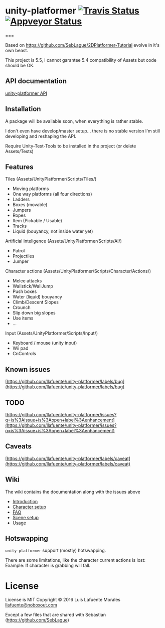 # unity-platformer [![Travis Status](https://secure.travis-ci.org/llafuente/unity-platformer.png?branch=master)](http://travis-ci.org/llafuente/unity-platformer) [![Appveyor Status](https://ci.appveyor.com/api/projects/status/github/llafuente/unity-platformer?branch=master&svg=true)](https://ci.appveyor.com/project/llafuente/unity-platformer)



===

Based on https://github.com/SebLague/2DPlatformer-Tutorial evolve
in it's own beast.

This project is 5.5, I cannot garantee 5.4 compatibility of Assets but code
should be OK.

## API documentation

[unity-platformer API](http://llafuente.github.io/unity-platformer/)

## Installation

A package will be available soon, when everything is rather stable.

I don't even have develop/master setup... there is no stable version
I'm still developing and reshaping the API.

Require Unity-Test-Tools to be installed in the project (or delete Assets/Tests)

## Features

Tiles (Assets/UnityPlatformer/Scripts/Tiles/)

* Moving platforms
* One way platforms (all four directions)
* Ladders
* Boxes (movable)
* Jumpers
* Ropes
* Item (Pickable / Usable)
* Tracks
* Liquid (bouyancy, not inside water yet)


Artificial inteligence (Assets/UnityPlatformer/Scripts/AI/)

* Patrol
* Projectiles
* Jumper


Character actions (Assets/UnityPlatformer/Scripts/Character/Actions/)

* Melee attacks
* Wallstick/WallJump
* Push boxes
* Water (liquid) bouyancy
* Climb/Descent Slopes
* Crounch
* Slip down big slopes
* Use items
* ...


Input (Assets/UnityPlatformer/Scripts/Input/)
* Keyboard / mouse (unity input)
* Wii pad
* CnControls


## Known issues

[https://github.com/llafuente/unity-platformer/labels/bug](https://github.com/llafuente/unity-platformer/labels/bug)

## TODO

[https://github.com/llafuente/unity-platformer/issues?q=is%3Aissue+is%3Aopen+label%3Aenhancement](https://github.com/llafuente/unity-platformer/issues?q=is%3Aissue+is%3Aopen+label%3Aenhancement)

## Caveats

[https://github.com/llafuente/unity-platformer/labels/caveat](https://github.com/llafuente/unity-platformer/labels/caveat)

## Wiki

The wiki contains the documentation along with the issues above

* [Introduction](https://github.com/llafuente/unity-platformer/wiki)
* [Character setup](https://github.com/llafuente/unity-platformer/wiki/Character-setup)
* [FAQ](https://github.com/llafuente/unity-platformer/wiki/FAQ)
* [Scene setup](https://github.com/llafuente/unity-platformer/wiki/Scene-setup)
* [Usage](https://github.com/llafuente/unity-platformer/wiki/Usage)

## Hotswapping

`unity-platformer` support (mostly) hotswapping.

There are some limitations, like the character current actions is lost: Example: If character is grabbing will fall.

# License

License is MIT Copyright © 2016 Luis Lafuente Morales <llafuente@noboxout.com>

Except a few files that are shared with Sebastian (https://github.com/SebLague)
